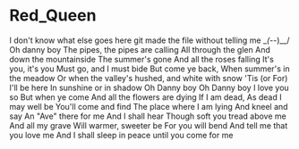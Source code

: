 # Red_Queen
I don't know what else goes here git made the file without telling me \__(-_-)__/
Oh danny boy
The pipes, the pipes are calling
All through the glen
And down the mountainside
The summer's gone
And all the roses falling
It's you, it's you
Must go, and I must bide
But come ye back,
When summer's in the meadow
Or when the valley's hushed, and white with snow
'Tis (or For) I'll be here
In sunshine or in shadow
Oh Danny boy
Oh Danny boy
I love you so
But when ye come
And all the flowers are dying
If I am dead,
As dead I may well be
You'll come and find
The place where I am lying
And kneel and say
An "Ave" there for me
And I shall hear
Though soft you tread above me
And all my grave
Will warmer, sweeter be
For you will bend
And tell me that you love me
And I shall sleep in peace until you come for me